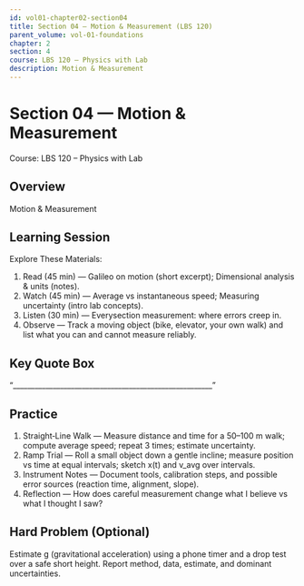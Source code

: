 ```yaml
---
id: vol01-chapter02-section04
title: Section 04 — Motion & Measurement (LBS 120)
parent_volume: vol-01-foundations
chapter: 2
section: 4
course: LBS 120 – Physics with Lab
description: Motion & Measurement
---
```



# Section 04 — Motion & Measurement
Course: LBS 120 – Physics with Lab

## Overview
Motion & Measurement


## Learning Session
Explore These Materials:
1. Read (45 min) — Galileo on motion (short excerpt); Dimensional analysis & units (notes).  
2. Watch (45 min) — Average vs instantaneous speed; Measuring uncertainty (intro lab concepts).  
3. Listen (30 min) — Everysection measurement: where errors creep in.  
4. Observe — Track a moving object (bike, elevator, your own walk) and list what you can and cannot measure reliably.

## Key Quote Box
“_______________________________________________________”

## Practice
1. Straight‑Line Walk — Measure distance and time for a 50–100 m walk; compute average speed; repeat 3 times; estimate uncertainty.  
2. Ramp Trial — Roll a small object down a gentle incline; measure position vs time at equal intervals; sketch x(t) and v_avg over intervals.  
3. Instrument Notes — Document tools, calibration steps, and possible error sources (reaction time, alignment, slope).  
4. Reflection — How does careful measurement change what I believe vs what I thought I saw?

## Hard Problem (Optional)
Estimate g (gravitational acceleration) using a phone timer and a drop test over a safe short height. Report method, data, estimate, and dominant uncertainties.
